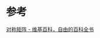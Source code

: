 

# 参考
[对称矩阵 - 维基百科，自由的百科全书](https://zh.wikipedia.org/zh-hans/%E5%B0%8D%E7%A8%B1%E7%9F%A9%E9%99%A3)

